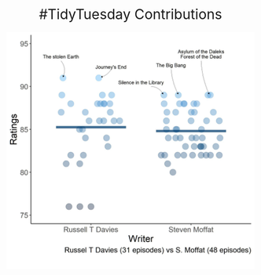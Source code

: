 <h1 style="font-weight:normal" align="center">
  &nbsp;#TidyTuesday Contributions&nbsp;
</h1>

![Test Image 4](2021/drWho_48/plots/drwho.jpg)
